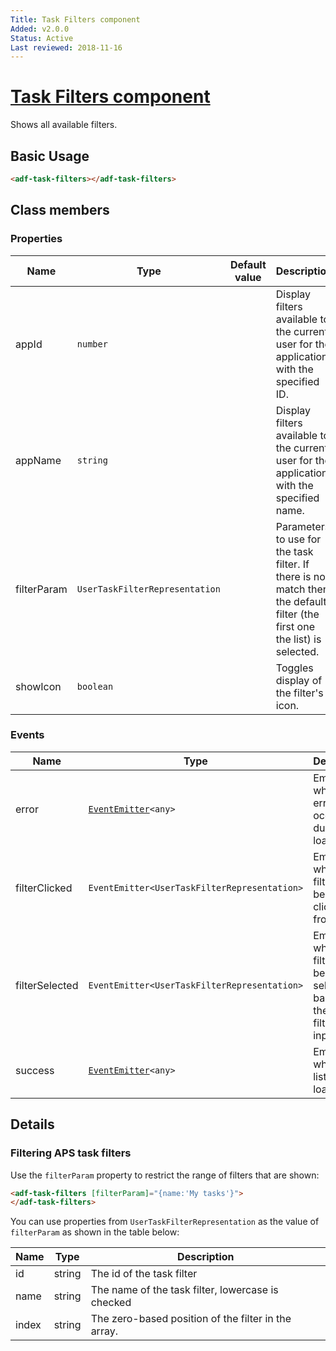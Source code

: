 ```yaml
---
Title: Task Filters component
Added: v2.0.0
Status: Active
Last reviewed: 2018-11-16
---
```


# [Task Filters component](../../../lib/process-services/src/lib/task-list/components/task-filters.component.ts "Defined in task-filters.component.ts")

Shows all available filters.

## Basic Usage

```html
<adf-task-filters></adf-task-filters>
```

## Class members

### Properties

| Name | Type | Default value | Description |
| ---- | ---- | ------------- | ----------- |
| appId | `number` |  | Display filters available to the current user for the application with the specified ID. |
| appName | `string` |  | Display filters available to the current user for the application with the specified name. |
| filterParam | `UserTaskFilterRepresentation` |  | Parameters to use for the task filter. If there is no match then the default filter (the first one the list) is selected. |
| showIcon | `boolean` |  | Toggles display of the filter's icon. |

### Events

| Name | Type                                                                                                                                                                  | Description |
| ---- |-----------------------------------------------------------------------------------------------------------------------------------------------------------------------| ----------- |
| error | [`EventEmitter`](https://angular.io/api/core/EventEmitter)`<any>`                                                                                                     | Emitted when an error occurs during loading. |
| filterClicked | `EventEmitter<UserTaskFilterRepresentation>`                                                                                                                                                      | Emitted when a filter is being clicked from the UI. |
| filterSelected | `EventEmitter<UserTaskFilterRepresentation>` | Emitted when a filter is being selected based on the filterParam input. |
| success | [`EventEmitter`](https://angular.io/api/core/EventEmitter)`<any>`                                                                                                     | Emitted when the list is loaded. |

## Details

### Filtering APS task filters

Use the `filterParam` property to restrict the range of filters that are shown:

```html
<adf-task-filters [filterParam]="{name:'My tasks'}">
</adf-task-filters>
```

You can use properties from `UserTaskFilterRepresentation` as the value of `filterParam` as shown in the table below:

| Name  | Type   | Description                                         |
|-------|--------|-----------------------------------------------------|
| id    | string | The id of the task filter                           |
| name  | string | The name of the task filter, lowercase is checked   |
| index | string | The zero-based position of the filter in the array. |
